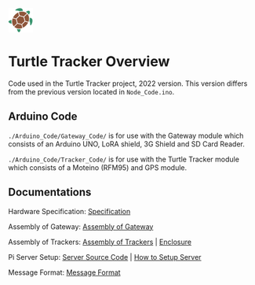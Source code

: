 ![turtle](./Docs/images/turtle-title.png)

# Turtle Tracker Overview

Code used in the Turtle Tracker project, 2022 version. This version differs from the previous version located in `Node_Code.ino`.

## Arduino Code

`./Arduino_Code/Gateway_Code/` is for use with the Gateway module which consists of an Arduino UNO, LoRA shield, 3G Shield and SD Card Reader.

`./Arduino_Code/Tracker_Code/` is for use with the Turtle Tracker module which consists of a Moteino (RFM95) and GPS module.

## Documentations

Hardware Specification: [Specification](./Docs/Specification.md)

Assembly of Gateway: [Assembly of Gateway](./Docs/Assembly_of_Gateway.md)

Assembly of Trackers: [Assembly of Trackers](./Docs/Assembly_of_Trackers.md) | [Enclosure](./Docs/3D_Printed_Enclosure/README.md)

Pi Server Setup: [Server Source Code](https://gitlab.cas.mcmaster.ca/re-mote/pi-server/-/tree/master/turtle-tracker-webserver) | [How to Setup Server](https://gitlab.cas.mcmaster.ca/re-mote/pi-server/blob/master/Documentation/RaspberryPi_Instructions.md)

Message Format: [Message Format](https://gitlab.cas.mcmaster.ca/re-mote/arduino-motes/-/blob/master/Turtle_Trackers/Docs/message_format_turtle_tracker.xlsx)

